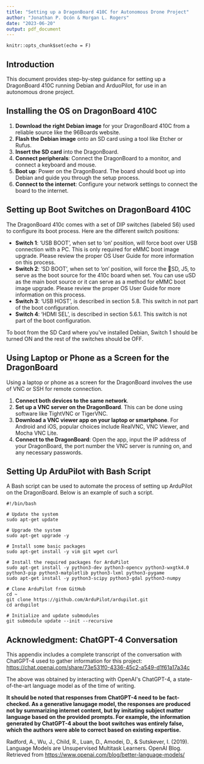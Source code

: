 ```yaml
---
title: "Setting up a DragonBoard 410C for Autonomous Drone Project"
author: "Jonathan P. Ocón & Morgan L. Rogers"
date: "2023-06-20"
output: pdf_document
---
```


```{r setup, include=FALSE}
knitr::opts_chunk$set(echo = F)
```

## Introduction

This document provides step-by-step guidance for setting up a DragonBoard 410C running Debian and ArduoPilot, for use in an autonomous drone project.

## Installing the OS on DragonBoard 410C

1. **Download the right Debian image** for your DragonBoard 410C from a reliable source like the 96Boards website.
2. **Flash the Debian image** onto an SD card using a tool like Etcher or Rufus.
3. **Insert the SD card** into the DragonBoard.
4. **Connect peripherals**: Connect the DragonBoard to a monitor, and connect a keyboard and mouse.
5. **Boot up**: Power on the DragonBoard. The board should boot up into Debian and guide you through the setup process.
6. **Connect to the internet**: Configure your network settings to connect the board to the internet.

## Setting up Boot Switches on DragonBoard 410C

The DragonBoard 410c comes with a set of DIP switches (labeled S6) used to configure its boot process. Here are the different switch positions:

- **Switch 1**: ‘USB BOOT’, when set to ‘on’ position, will force boot over USB connection with a PC. This is only required for eMMC boot image upgrade. Please review the proper OS User Guide for more information on this process.
- **Switch 2**:  ‘SD BOOT’, when set to ‘on’ position, will force the SD, J5, to serve as the boot source for the 410c board when set. You can use uSD as the main boot source or it can serve as a method for eMMC boot image upgrade. Please review the proper OS User Guide for more information on this process.
- **Switch 3**: ‘USB HOST’, is described in section 5.8. This switch in not part of the boot configuration.
- **Switch 4**: ‘HDMI SEL’, is described in section 5.6.1. This switch is not part of the boot configuration. 

To boot from the SD Card where you've installed Debian, Switch 1 should be turned ON and the rest of the switches should be OFF.

## Using Laptop or Phone as a Screen for the DragonBoard

Using a laptop or phone as a screen for the DragonBoard involves the use of VNC or SSH for remote connection.

1. **Connect both devices to the same network**.
2. **Set up a VNC server on the DragonBoard**. This can be done using software like TightVNC or TigerVNC.
3. **Download a VNC viewer app on your laptop or smartphone**. For Android and iOS, popular choices include RealVNC, VNC Viewer, and Mocha VNC Lite.
4. **Connect to the DragonBoard**: Open the app, input the IP address of your DragonBoard, the port number the VNC server is running on, and any necessary passwords.

## Setting Up ArduPilot with Bash Script

A Bash script can be used to automate the process of setting up ArduPilot on the DragonBoard. Below is an example of such a script.

```{bash eval=FALSE}
#!/bin/bash

# Update the system
sudo apt-get update

# Upgrade the system
sudo apt-get upgrade -y

# Install some basic packages
sudo apt-get install -y vim git wget curl

# Install the required packages for ArduPilot
sudo apt-get install -y python3-dev python3-opencv python3-wxgtk4.0 python3-pip python3-matplotlib python3-lxml python3-pygame
sudo apt-get install -y python3-scipy python3-gdal python3-numpy

# Clone ArduPilot from GitHub
cd ~
git clone https://github.com/ArduPilot/ardupilot.git
cd ardupilot

# Initialize and update submodules
git submodule update --init --recursive
```

## Acknowledgment: ChatGPT-4 Conversation

This appendix includes a complete transcript of the conversation with ChatGPT-4 used to gather information for this project:
https://chat.openai.com/share/73e531f0-4336-45c2-a549-d1f61a17a34c

The above was obtained by interacting with OpenAI's ChatGPT-4, a state-of-the-art language model as of the time of writing.

**It should be noted that responses from ChatGPT-4 need to be fact-checked. As a generative lanugage model, the responses are produced not by summarizing internet content, but by imitating subject matter language based on the provided prompts. For example, the information generated by ChatGPT-4 about the boot switches was entirely false, which the authors were able to correct based on existing expertise.**

Radford, A., Wu, J., Child, R., Luan, D., Amodei, D., & Sutskever, I. (2019). Language Models are Unsupervised Multitask Learners. OpenAI Blog. Retrieved from https://www.openai.com/blog/better-language-models/
